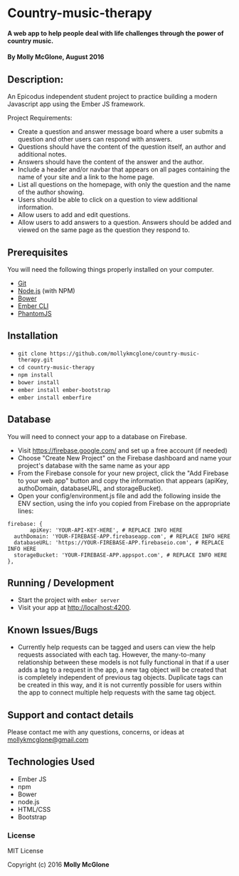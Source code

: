 # Country-music-therapy

#### A web app to help people deal with life challenges through the power of country music.

#### By Molly McGlone, August 2016

## Description:

An Epicodus independent student project to practice building a modern Javascript app using the Ember JS framework.

Project Requirements:
* Create a question and answer message board where a user submits a question and other users can respond with answers.
* Questions should have the content of the question itself, an author and additional notes.
* Answers should have the content of the answer and the author.
* Include a header and/or navbar that appears on all pages containing the name of your site and a link to the home page.
* List all questions on the homepage, with only the question and the name of the author showing.
* Users should be able to click on a question to view additional information.
* Allow users to add and edit questions.
* Allow users to add answers to a question. Answers should be added and viewed on the same page as the question they respond to.

## Prerequisites

You will need the following things properly installed on your computer.

* [Git](http://git-scm.com/)
* [Node.js](http://nodejs.org/) (with NPM)
* [Bower](http://bower.io/)
* [Ember CLI](http://www.ember-cli.com/)
* [PhantomJS](http://phantomjs.org/)

## Installation

* `git clone https://github.com/mollykmcglone/country-music-therapy.git`
* `cd country-music-therapy`
* `npm install`
* `bower install`
* `ember install ember-bootstrap`
* `ember install emberfire`

## Database

You will need to connect your app to a database on Firebase.
* Visit https://firebase.google.com/ and set up a free account (if needed)
* Choose "Create New Project" on the Firebase dashboard and name your project's database with the same name as your app
* From the Firebase console for your new project, click the "Add Firebase to your web app" button and copy the information that appears (apiKey, authoDomain, databaseURL, and storageBucket).
* Open your config/environment.js file and add the following inside the ENV section, using the info you copied from Firebase on the appropriate lines:
```
firebase: {
       apiKey: 'YOUR-API-KEY-HERE', # REPLACE INFO HERE
  authDomain: 'YOUR-FIREBASE-APP.firebaseapp.com', # REPLACE INFO HERE
  databaseURL: 'https://YOUR-FIREBASE-APP.firebaseio.com', # REPLACE INFO HERE
  storageBucket: 'YOUR-FIREBASE-APP.appspot.com', # REPLACE INFO HERE
},
```   

## Running / Development

* Start the project with `ember server`
* Visit your app at [http://localhost:4200](http://localhost:4200).

## Known Issues/Bugs

* Currently help requests can be tagged and users can view the help requests associated with each tag.  However, the many-to-many relationship between these models is not fully functional in that if a user adds a tag to a request in the app, a new tag object will be created that is completely independent of previous tag objects.  Duplicate tags can be created in this way, and it is not currently possible for users within the app to connect multiple help requests with the same tag object.

## Support and contact details

Please contact me with any questions, concerns, or ideas at mollykmcglone@gmail.com

## Technologies Used

* Ember JS
* npm
* Bower
* node.js
* HTML/CSS
* Bootstrap

### License

MIT License

Copyright (c) 2016  **Molly McGlone**
